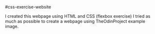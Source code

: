#css-exercise-website

I created this webpage using HTML and CSS (flexbox exercise)
I tried as much as possible to create a webpage using TheOdinProject example image.

